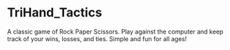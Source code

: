 # TriHand_Tactics
A classic game of Rock Paper Scissors. Play against the computer and keep track of your wins, losses, and ties. Simple and fun for all ages!
